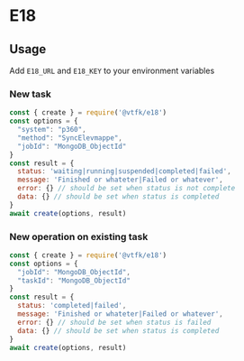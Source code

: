 # E18

## Usage

Add `E18_URL` and `E18_KEY` to your environment variables

### New task

```javascript
const { create } = require('@vtfk/e18')
const options = {
  "system": "p360",
  "method": "SyncElevmappe",
  "jobId": "MongoDB_ObjectId"
}
const result = {
  status: 'waiting|running|suspended|completed|failed',
  message: 'Finished or whateter|Failed or whatever',
  error: {} // should be set when status is not complete
  data: {} // should be set when status is completed
}
await create(options, result)
```

### New operation on existing task

```javascript
const { create } = require('@vtfk/e18')
const options = {
  "jobId": "MongoDB_ObjectId",
  "taskId": "MongoDB_ObjectId"
}
const result = {
  status: 'completed|failed',
  message: 'Finished or whateter|Failed or whatever',
  error: {} // should be set when status is failed
  data: {} // should be set when status is completed
}
await create(options, result)
```
